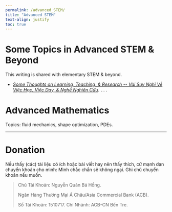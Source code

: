 ```yaml
---
permalink: /advanced_STEM/
title: "Advanced STEM"
text-align: justify
toc: true
---
```


Some Topics in Advanced STEM & Beyond
======

This writing is shared with elementary STEM & beyond.

- [*Some Thoughts on Learning, Teaching, & Research -- Vài Suy Nghĩ Về Việc Học, Việc Dạy, & Nghề Nghiên Cứu*](https://github.com/NQBH/elementary_STEM_beyond/blob/main/learning_teaching_research/NQBH_on_learning_teaching_research.pdf). `...`

# Advanced Mathematics

Topics: fluid mechanics, shape optimization, PDEs.

------

# Donation

Nếu thấy (các) tài liệu có ích hoặc bài viết hay nên thấy thích, cứ mạnh dạn chuyển khoản cho mình: Mình chắc chắn sẽ không ngại. Ghi chú chuyển khoản nếu muốn.

> Chủ Tài Khoản: Nguyễn Quản Bá Hồng.
>
> Ngân Hàng Thương Mại Á Châu/Asia Commercial Bank (ACB).
>
> Số Tài Khoản: 1510717. Chi Nhánh: ACB-CN Bến Tre.